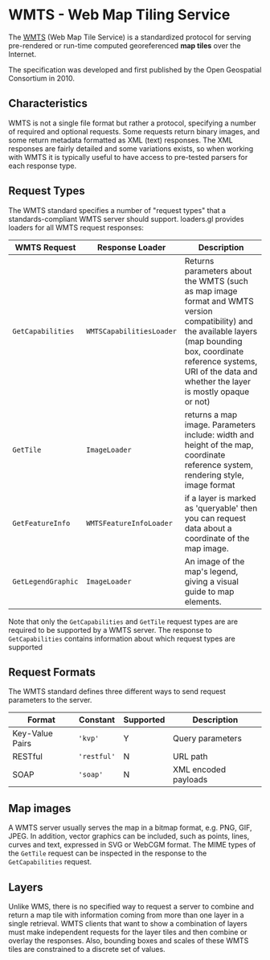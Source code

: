 # WMTS - Web Map Tiling Service

The [WMTS](https://en.wikipedia.org/wiki/Web_Map_Tile_Service) (Web Map Tile Service) is a standardized protocol for serving pre-rendered or run-time computed georeferenced **map tiles** over the Internet.

The specification was developed and first published by the Open Geospatial Consortium in 2010.

## Characteristics

WMTS is not a single file format but rather a protocol, specifying a number of required and optional requests. Some requests return binary images, and some return metadata formatted as XML (text) responses. The XML responses are fairly detailed and some variations exists, so when working with WMTS it is typically useful to have access to pre-tested parsers for each response type.

## Request Types

The WMTS standard specifies a number of "request types" that a standards-compliant WMTS server should support. loaders.gl provides loaders for all WMTS request responses:

| **WMTS Request**   | **Response Loader**      | **Description**                                                                                                                                                                                                                      |
| ------------------ | ------------------------ | ------------------------------------------------------------------------------------------------------------------------------------------------------------------------------------------------------------------------------------ |
| `GetCapabilities`  | `WMTSCapabilitiesLoader` | Returns parameters about the WMTS (such as map image format and WMTS version compatibility) and the available layers (map bounding box, coordinate reference systems, URI of the data and whether the layer is mostly opaque or not) |
| `GetTile`          | `ImageLoader`            | returns a map image. Parameters include: width and height of the map, coordinate reference system, rendering style, image format                                                                                                     |
| `GetFeatureInfo`   | `WMTSFeatureInfoLoader`  | if a layer is marked as 'queryable' then you can request data about a coordinate of the map image.                                                                                                                                   |
| `GetLegendGraphic` | `ImageLoader`            | An image of the map's legend, giving a visual guide to map elements.                                                                                                                                                                 |

Note that only the `GetCapabilities` and `GetTile` request types are are required to be supported by a WMTS server. The response to `GetCapabilities` contains information about which request types are supported

## Request Formats

The WMTS standard defines three different ways to send request parameters to the server.

| Format          | Constant    | Supported | Description          |
| --------------- | ----------- | --------- | -------------------- |
| Key-Value Pairs | `'kvp'`     | Y         | Query parameters     |
| RESTful         | `'restful'` | N         | URL path             |
| SOAP            | `'soap'`    | N         | XML encoded payloads |

## Map images

A WMTS server usually serves the map in a bitmap format, e.g. PNG, GIF, JPEG. In addition, vector graphics can be included, such as points, lines, curves and text, expressed in SVG or WebCGM format. The MIME types of the `GetTile` request can be inspected in the response to the `GetCapabilities` request.

## Layers

Unlike WMS, there is no specified way to request a server to combine and return a map tile with information coming from more than one layer in a single retrieval. WMTS clients that want to show a combination of layers must make independent requests for the layer tiles and then combine or overlay the responses. Also, bounding boxes and scales of these WMTS tiles are constrained to a discrete set of values.
